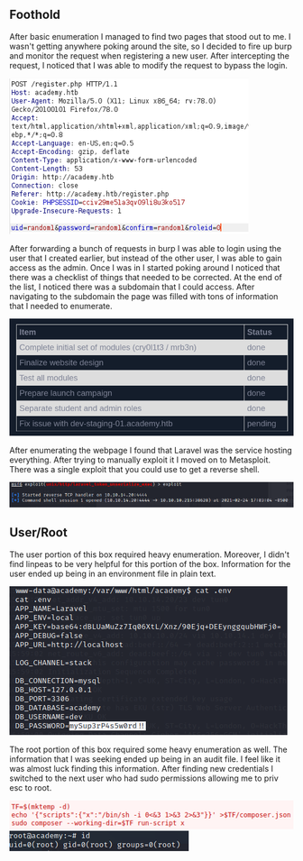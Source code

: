 ## Foothold

After basic enumeration I managed to find two pages that stood out to me. I wasn't getting anywhere poking around the site, so I decided to fire up burp and monitor the request when registering a new user. After intercepting the request, I noticed that I was able to modify the request to bypass the login.

![Burp](/academy/images/burp.png)

After forwarding a bunch of requests in burp I was able to login using the user that I created earlier, but instead of the other user, I was able to gain access as the admin. Once I was in I started poking around I noticed that there was a checklist of things that needed to be corrected. At the end of the list, I noticed there was a subdomain that I could access. After navigating to the subdomain the page was filled with tons of information that I needed to enumerate. 

![Academy](/academy/images/academylogin.png)

After enumerating the webpage I found that Laravel was the service hosting everything. After trying to manually exploit it I moved on to Metasploit. There was a single exploit that you could use to get a reverse shell.  

![metasploit](/academy/images/metasploit.png)

## User/Root

The user portion of this box required heavy enumeration. Moreover, I didn't find linpeas to be very helpful for this portion of the box. Information for the user ended up being in an environment file in plain text.

![User](/academy/images/user.png)

The root portion of this box required some heavy enumeration as well. The information that I was seeking ended up being in an audit file. I feel like it was almost luck finding this information. After finding new credentials I switched to the next user who had sudo permissions allowing me to priv esc to root.

![Exploit](/academy/images/rootexploit.png)
![Root](/academy/images/root.png)
